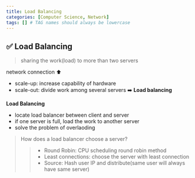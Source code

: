 ```yaml
---
title: Load Balancing
categories: [Computer Science, Network]
tags: [] # TAG names should always be lowercase
---
```


## ✅ Load Balancing

> sharing the work(load) to more than two servers

network connection ⬆️

- scale-up: increase capability of hardware
- scale-out: divide work among several servers ➡️ **Load balancing**

**Load Balancing**

- locate load balancer between client and server
- if one server is full, load the work to another server
- solve the problem of overlaoding

> How does a load balancer choose a server?
>
> > - Round Robin: CPU scheduling round robin method
> > - Least connections: choose the server with least connection
> > - Source: Hash user IP and distribute(same user will always have same server)
